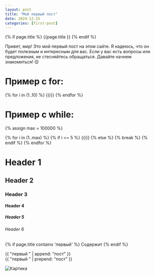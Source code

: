 ```yaml
---
layout: post
title: "Мой первый пост"
date: 2024-12-25
categories: [first-post]
---
```


{% if page.title %}
    {{page.title }}
{% endif %}


Привет, мир! Это мой первый пост на этом сайте. Я надеюсь, что он будет полезным и интересным для вас. Если у вас есть вопросы или предложения, не стесняйтесь обращаться. Давайте начнем знакомиться! 😊


# Пример с for:
{% for i in (1..10) %}
    {{i}}
{% endfor %}

# Пример с while:
{% assign max = 100000 %}

{% for i in (1..max) %}
    {% if i <= 5 %}
        {{i}}
    {% else %}
       {% break %}
    {% endif %}
{% endfor %}


# Header 1
## Header 2
### Header 3
#### Header 4
##### Header 5
###### Header 6

{% if page.title contains 'первый' %}
    Содержит
{% endif %}


{{ "первый " | append: "пост" }}
<br>
{{ "первый " | prepend: "пост" }}

![Картика](https://img1.goodfon.ru/wallpaper/nbig/9/87/priroda-gory-leto-svet-solnca.jpg)
